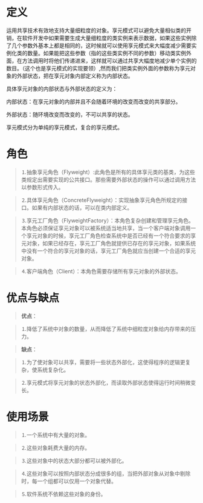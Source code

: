 # 定义

运用共享技术有效地支持大量细粒度的对象。享元模式可以避免大量相似类的开销，在软件开发中如果需要生成大量细粒度的类实例来表示数据，如果这些实例除了几个参数外基本上都是相同的，这时候就可以使用享元模式来大幅度减少需要实例化类的数量。如果能把这些参数（指的这些类实例不同的参数）移动类实例外面，在方法调用时将他们传递进来，这样就可以通过共享大幅度地减少单个实例的数目。（这个也是享元模式的实现要领）,然而我们把类实例外面的参数称为享元对象的外部状态，把在享元对象内部定义称为内部状态。

具体享元对象的内部状态与外部状态的定义为：

内部状态：在享元对象的内部并且不会随着环境的改变而改变的共享部分。

外部状态：随环境改变而改变的，不可以共享的状态。

享元模式分为单纯的享元模式，复合的享元模式。

# 角色

>⒈抽象享元角色（Flyweight）:此角色是所有的具体享元类的基类，为这些类规定出需要实现的公共接口。那些需要外部状态的操作可以通过调用方法以参数形式传入。
    
>⒉具体享元角色（ConcreteFlyweight）：实现抽象享元角色所规定的接口。如果有内部状态的话，可以在类内部定义。

>⒊享元工厂角色（FlyweightFactory）：本角色复杂创建和管理享元角色。本角色必须保证享元对象可以被系统适当地共享，当一个客户端对象调用一个享元对象的时候，享元工厂角色检查系统中是否已经有一个符合要求的享元对象，如果已经存在，享元工厂角色就提供已存在的享元对象，如果系统中没有一个符合的享元对象的话，享元工厂角色就应当创建一个合适的享元对象。

>⒋客户端角色（Client）：本角色需要存储所有享元对象的外部状态。

# 优点与缺点

>**优点**：

>⒈降低了系统中对象的数量，从而降低了系统中细粒度对象给内存带来的压力。

>**缺点**：

>⒈为了使对象可以共享，需要将一些状态外部化，这使得程序的逻辑更复杂，使系统复杂化。

>⒉享元模式将享元对象的状态外部化，而读取外部状态使得运行时间稍微变长。

# 使用场景

>⒈一个系统中有大量的对象。

>⒉这些对象耗费大量的内存。

>⒊这些对象中的状态大部分都可以被外部化。

>⒋这些对象可以按照内部状态分成很多的组，当把外部对象从对象中剔除时，每一个组都可以仅用一个对象代替。

>⒌软件系统不依赖这些对象的身份。